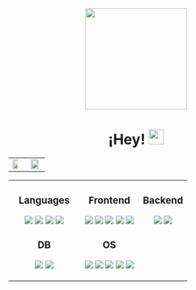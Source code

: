 <div id="header" align="center">
    <img src="https://i.giphy.com/media/v1.Y2lkPTc5MGI3NjExYXhrZW43dGl6NDRxeDU4NnF6cnZwZ2c0YXBwZ3R0d2g3cDN1ZndxZCZlcD12MV9pbnRlcm5hbF9naWZfYnlfaWQmY3Q9Zw/wwg1suUiTbCY8H8vIA/giphy-downsized-large.gif" width="200"/>
    <h1>
        ¡Hey!
        <img src="https://media.giphy.com/media/hvRJCLFzcasrR4ia7z/giphy.gif" width="30px"/>
    </h1>
</div>

<div id="stats" align="center">
    <a href="https://github.com/anuraghazra/github-readme-stats">
    <table>
        <td><img align="center" src="https://github-readme-stats.vercel.app/api?username=mauricio-ach&show_icons=true&theme=aura&count_private=true" width="70%"/></td>
        <td><img align="center" src="https://github-readme-stats.vercel.app/api/top-langs/?username=mauricio-ach&layout=compact&langs_count=10&theme=aura" width="87%"/></td>
    </table>
</a>
</div>


<table><tr><td valign="top" width="40%">
<h3 align="center">Languages</h3>
	<p align="center">
		<img src="https://skillicons.dev/icons?i=js"/>
        <img src="https://skillicons.dev/icons?i=python"/>
        <img src="https://skillicons.dev/icons?i=java"/>
        <img src="https://skillicons.dev/icons?i=php"/>
	</p>
  
<h3 align="center">DB</h3>
	<p align="center">
        <img src="https://skillicons.dev/icons?i=mysql"/>
        <img src="https://skillicons.dev/icons?i=postgres"/>
    </p>

</td><td valign="top" width="33%">
<h3 align="center">Frontend</h3>
    <p align="center">
        <img src="https://skillicons.dev/icons?i=bootstrap"/>
        <img src="https://skillicons.dev/icons?i=react"/>
        <img src="https://skillicons.dev/icons?i=figma"/>
        <img src="https://skillicons.dev/icons?i=css"/>
        <img src="https://skillicons.dev/icons?i=html"/>
    </p>
		
<h3 align="center">OS</h3>
    <p align="center">
        <img src="https://skillicons.dev/icons?i=windows"/>
        <img src="https://skillicons.dev/icons?i=mint"/>
        <img src="https://skillicons.dev/icons?i=ubuntu"/>
        <img src="https://skillicons.dev/icons?i=debian"/>
        <img src="https://skillicons.dev/icons?i=powershell"/>
    </p>
  
</td>
<td valign="top" width="33%">
<h3 align="center">Backend</h3>
    <p align="center">
        <img src="https://skillicons.dev/icons?i=nodejs"/>
        <img src="https://skillicons.dev/icons?i=symfony"/>
    </p>